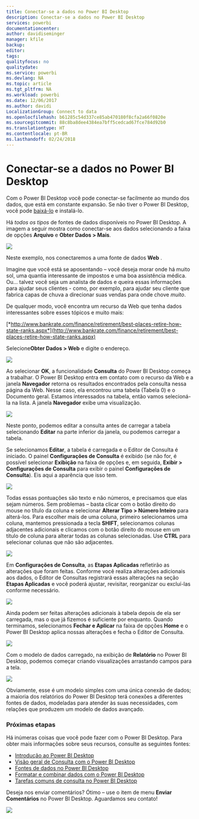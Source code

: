 ```yaml
---
title: Conectar-se a dados no Power BI Desktop
description: Conectar-se a dados no Power BI Desktop
services: powerbi
documentationcenter: 
author: davidiseminger
manager: kfile
backup: 
editor: 
tags: 
qualityfocus: no
qualitydate: 
ms.service: powerbi
ms.devlang: NA
ms.topic: article
ms.tgt_pltfrm: NA
ms.workload: powerbi
ms.date: 12/06/2017
ms.author: davidi
LocalizationGroup: Connect to data
ms.openlocfilehash: b61285c54d337ce85ab470180f8cfa2a66f0820e
ms.sourcegitcommit: 88c8ba8dee4384ea7bff5cedcad67fce784d92b0
ms.translationtype: HT
ms.contentlocale: pt-BR
ms.lasthandoff: 02/24/2018
---
```

# <a name="connect-to-data-in-power-bi-desktop"></a>Conectar-se a dados no Power BI Desktop
Com o Power BI Desktop você pode conectar-se facilmente ao mundo dos dados, que está em constante expansão. Se não tiver o Power BI Desktop, você pode [baixá-lo](http://go.microsoft.com/fwlink/?LinkID=521662) e instalá-lo.

Há *todos os tipos* de fontes de dados disponíveis no Power BI Desktop. A imagem a seguir mostra como conectar-se aos dados selecionando a faixa de opções **Arquivo** e **Obter Dados \> Mais**.

![](media/desktop-connect-to-data/getdatavid_smallv2.gif)

Neste exemplo, nos conectaremos a uma fonte de dados **Web** .

Imagine que você está se aposentando – você deseja morar onde há muito sol, uma quantia interessante de impostos e uma boa assistência médica. Ou… talvez você seja um analista de dados e queira essas informações para ajudar seus clientes - como, por exemplo, para ajudar seu cliente que fabrica capas de chuva a direcionar suas vendas para onde chove *muito*.

De qualquer modo, você encontra um recurso da Web que tenha dados interessantes sobre esses tópicos e muito mais:

[*http://www.bankrate.com/finance/retirement/best-places-retire-how-state-ranks.aspx*](http://www.bankrate.com/finance/retirement/best-places-retire-how-state-ranks.aspx)

Selecione**Obter Dados \> Web** e digite o endereço.

![](media/desktop-connect-to-data/connecttodata_3.png)

Ao selecionar **OK**, a funcionalidade **Consulta** do Power BI Desktop começa a trabalhar. O Power BI Desktop entra em contato com o recurso da Web e a janela **Navegador** retorna os resultados encontrados pela consulta nessa página da Web. Nesse caso, ela encontrou uma tabela (Tabela 0) e o Documento geral. Estamos interessados na tabela, então vamos selecioná-la na lista. A janela **Navegador** exibe uma visualização.

![](media/desktop-connect-to-data/datasources_fromnavigatordialog.png)

Neste ponto, podemos editar a consulta antes de carregar a tabela selecionando **Editar** na parte inferior da janela, ou podemos carregar a tabela.

Se selecionamos **Editar**, a tabela é carregada e o Editor de Consulta é iniciado. O painel **Configurações de Consulta** é exibido (se não for, é possível selecionar **Exibição** na faixa de opções e, em seguida, **Exibir \> Configurações de Consulta** para exibir o painel **Configurações de Consulta**). Eis aqui a aparência que isso tem.

![](media/desktop-connect-to-data/designer_gsg_editquery.png)

Todas essas pontuações são texto e não números, e precisamos que elas sejam números. Sem problemas – basta clicar com o botão direito do mouse no título da coluna e selecionar **Alterar Tipo \> Número Inteiro** para alterá-los. Para escolher mais de uma coluna, primeiro selecionamos uma coluna, mantemos pressionada a tecla **SHIFT**, selecionamos colunas adjacentes adicionais e clicamos com o botão direito do mouse em um título de coluna para alterar todas as colunas selecionadas. Use **CTRL** para selecionar colunas que não são adjacentes.

![](media/desktop-connect-to-data/designer_gsg_changedatatype.png)

Em **Configurações de Consulta**, as **Etapas Aplicadas** refletirão as alterações que foram feitas. Conforme você realiza alterações adicionais aos dados, o Editor de Consultas registrará essas alterações na seção **Etapas Aplicadas** e você poderá ajustar, revisitar, reorganizar ou excluí-las conforme necessário.

![](media/desktop-connect-to-data/designer_gsg_appliedsteps_changedtype.png)

Ainda podem ser feitas alterações adicionais à tabela depois de ela ser carregada, mas o que já fizemos é suficiente por enquanto. Quando terminamos, selecionamos **Fechar e Aplicar** na faixa de opções **Home** e o Power BI Desktop aplica nossas alterações e fecha o Editor de Consulta.

![](media/desktop-connect-to-data/connecttodata_closenload.png)

Com o modelo de dados carregado, na exibição de **Relatório** no Power BI Desktop, podemos começar criando visualizações arrastando campos para a tela.

![](media/desktop-connect-to-data/connecttodata_dragontoreportview.png)

Obviamente, esse é um modelo simples com uma única conexão de dados; a maioria dos relatórios do Power BI Desktop terá conexões a diferentes fontes de dados, modeladas para atender às suas necessidades, com relações que produzem um modelo de dados avançado. 

### <a name="next-steps"></a>Próximas etapas
Há inúmeras coisas que você pode fazer com o Power BI Desktop. Para obter mais informações sobre seus recursos, consulte as seguintes fontes:

* [Introdução ao Power BI Desktop](desktop-getting-started.md)
* [Visão geral de Consulta com o Power BI Desktop](desktop-query-overview.md)
* [Fontes de dados no Power BI Desktop](desktop-data-sources.md)
* [Formatar e combinar dados com o Power BI Desktop](desktop-shape-and-combine-data.md)
* [Tarefas comuns de consulta no Power BI Desktop](desktop-common-query-tasks.md)   

Deseja nos enviar comentários? Ótimo – use o item de menu **Enviar Comentários** no Power BI Desktop. Aguardamos seu contato!

![](media/desktop-connect-to-data/sendfeedback.png)

